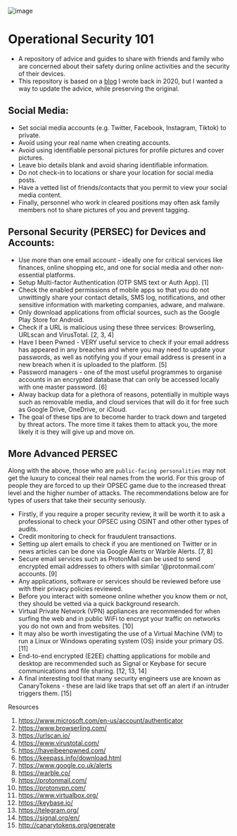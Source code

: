 ![image](https://github.com/BushidoUK/Operational-Security-101/assets/59974887/dfdb74dc-3e4c-4d4f-99cf-85e70baaf914)

# Operational Security 101
- A repository of advice and guides to share with friends and family who are concerned about their safety during online activities and the security of their devices.
- This repository is based on a [blog](https://blog.bushidotoken.net/2020/12/operational-security-tips-and-tricks.html) I wrote back in 2020, but I wanted a way to update the advice, while preserving the original.

## Social Media:
- Set social media accounts (e.g. Twitter, Facebook, Instagram, Tiktok) to private.
- Avoid using your real name when creating accounts.
- Avoid using identifiable personal pictures for profile pictures and cover pictures.
- Leave bio details blank and avoid sharing identifiable information.
- Do not check-in to locations or share your location for social media posts.
- Have a vetted list of friends/contacts that you permit to view your social media content.
- Finally, personnel who work in cleared positions may often ask family members not to share pictures of you and prevent tagging.

## Personal Security (PERSEC) for Devices and Accounts:
- Use more than one email account - ideally one for critical services like finances, online shopping etc, and one for social media and other non-essential platforms.
- Setup Multi-factor Authentication (OTP SMS text or Auth App). [1]
- Check the enabled permissions of mobile apps so that you do not unwittingly share your contact details, SMS log, notifications, and other sensitive information with marketing companies, adware, and malware. 
- Only download applications from official sources, such as the Google Play Store for Android.
- Check if a URL is malicious using these three services: Browserling, URLscan and VirusTotal. [2, 3, 4]
- Have I been Pwned - VERY useful service to check if your email address has appeared in any breaches and where you may need to update your passwords, as well as notifying you if your email address is present in a new breach when it is uploaded to the platform. [5]
- Password managers - one of the most useful programmes to organise accounts in an encrypted database that can only be accessed locally with one master password. [6]
- Alway backup data for a plethora of reasons, potentially in multiple ways such as removable media, and cloud services that will do it for free such as Google Drive, OneDrive, or iCloud.
- The goal of these tips are to become harder to track down and targeted by threat actors. The more time it takes them to attack you, the more likely it is they will give up and move on. 

## More Advanced PERSEC

Along with the above, those who are `public-facing personalities` may not get the luxury to conceal their real names from the world. For this group of people they are forced to up their OPSEC game
due to the increased threat level and the higher number of attacks. The recommendations below are for types of users that take their security seriously.

- Firstly, if you require a proper security review, it will be worth it to ask a professional to check your OPSEC using OSINT and other other types of audits.
- Credit monitoring to check for fraudulent transactions.
- Setting up alert emails to check if you are mentioned on Twitter or in news articles can be done via Google Alerts or Warble Alerts. [7, 8]
- Secure email services such as ProtonMail can be used to send encrypted email addresses to others with similar ‘@protonmail.com’ accounts. [9]
- Any applications, software or services should be reviewed before use with their privacy policies reviewed.
- Before you interact with someone online whether you know them or not, they should be vetted via a quick background research.
- Virtual Private Network (VPN) appliances are recommended for when surfing the web and in public WiFi to encrypt your traffic on networks you do not own and from websites. [10]
- It may also be worth investigating the use of a Virtual Machine (VM) to run a Linux or Windows operating system (OS) inside your primary OS. [11]
- End-to-end encrypted (E2EE) chatting applications for mobile and desktop are recommended such as Signal or Keybase for secure communications and file sharing. [12, 13, 14]
- A final interesting tool that many security engineers use are known as CanaryTokens - these are laid like traps that set off an alert if an intruder triggers them. [15]

Resources
1. https://www.microsoft.com/en-us/account/authenticator
2. https://www.browserling.com/
3. https://urlscan.io/
4. https://www.virustotal.com/
5. https://haveibeenpwned.com/
6. https://keepass.info/download.html
7. https://www.google.co.uk/alerts
8. https://warble.co/
9. https://protonmail.com/
10. https://protonvpn.com/
11. https://www.virtualbox.org/
12. https://keybase.io/
13. https://telegram.org/
14. https://signal.org/en/
15. http://canarytokens.org/generate
